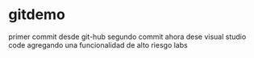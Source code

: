 # gitdemo
primer commit desde git-hub
segundo commit ahora dese visual studio code 
agregando una funcionalidad de alto riesgo labs
